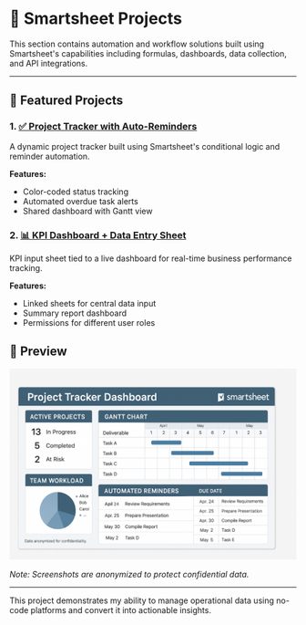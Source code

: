 # 📄 Smartsheet Projects

This section contains automation and workflow solutions built using Smartsheet's capabilities including formulas, dashboards, data collection, and API integrations.

---

## 📌 Featured Projects

### 1. [✅ Project Tracker with Auto-Reminders](link-to-sample-or-pdf)
A dynamic project tracker built using Smartsheet's conditional logic and reminder automation.

**Features:**
- Color-coded status tracking
- Automated overdue task alerts
- Shared dashboard with Gantt view

### 2. [📊 KPI Dashboard + Data Entry Sheet](link-to-sample-or-pdf)
KPI input sheet tied to a live dashboard for real-time business performance tracking.

**Features:**
- Linked sheets for central data input
- Summary report dashboard
- Permissions for different user roles


## 📸 Preview
![Smartsheet Tracker Dashboard](https://github.com/Zaurezzh/Zaurez-Analytics-Portfolio/blob/main/Assets/smartsheet_tracker_dashboard.png)

*Note: Screenshots are anonymized to protect confidential data.*

---

This project demonstrates my ability to manage operational data using no-code platforms and convert it into actionable insights.
